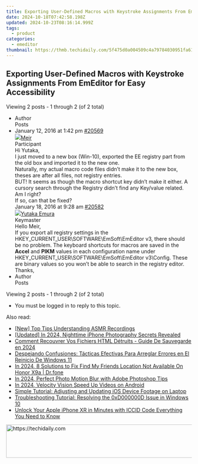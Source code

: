 ```yaml
---
title: Exporting User-Defined Macros with Keystroke Assignments From EmEditor for Easy Accessibility
date: 2024-10-18T07:42:58.198Z
updated: 2024-10-23T08:16:14.999Z
tags:
  - product
categories:
  - emeditor
thumbnail: https://thmb.techidaily.com/5f475d0a004509c4a79784030951fa61283b4484815daf27a43d6a0afc55a2c8.jpg
---
```


## Exporting User-Defined Macros with Keystroke Assignments From EmEditor for Easy Accessibility

Viewing 2 posts - 1 through 2 (of 2 total)

* Author  
Posts
* January 12, 2016 at 1:42 pm [#20569](https://tools.techidaily.com/emeditor/products/)  
[![](https://secure.gravatar.com/avatar/c7b1aac02d35a121a2acb8d8c9970c9b?s=80&d=identicon&r=g)Meir](https://www.emeditor.com/forums/users/meir/ "View Meir's profile")  
Participant  
Hi Yutaka,  
 I just moved to a new box (Win-10), exported the EE registry part from the old box and imported it to the new one.  
Naturally, my actual macro code files didn’t make it to the new box, theses are after all files, not registry entries.  
BUT! It seems as though the macro shortcut key didn’t make it either. A cursory search through the Registry didn’t find any Key/value related.  
Am I right?  
If so, can that be fixed?  
January 18, 2016 at 9:28 am [#20582](https://tools.techidaily.com/emeditor/products/)  
[![](https://secure.gravatar.com/avatar/a0a6377144ed3636f985d87303f65ed2?s=80&d=identicon&r=g)Yutaka Emura](https://www.emeditor.com/forums/users/yemura/ "View Yutaka Emura's profile")  
Keymaster  
Hello Meir,  
If you export all registry settings in the HKEY\_CURRENT\_USER\\SOFTWARE\\EmSoft\\EmEditor v3, there should be no problem. The keyboard shortcuts for macros are saved in the **Accel** and **PIKM** values in each configuration name under HKEY\_CURRENT\_USER\\SOFTWARE\\EmSoft\\EmEditor v3\\Config. These are binary values so you won’t be able to search in the registry editor.  
Thanks,
* Author  
Posts

Viewing 2 posts - 1 through 2 (of 2 total)

* You must be logged in to reply to this topic.

<ins class="adsbygoogle"
     style="display:block"
     data-ad-format="autorelaxed"
     data-ad-client="ca-pub-7571918770474297"
     data-ad-slot="1223367746"></ins>

<ins class="adsbygoogle"
     style="display:block"
     data-ad-client="ca-pub-7571918770474297"
     data-ad-slot="8358498916"
     data-ad-format="auto"
     data-full-width-responsive="true"></ins>

<span class="atpl-alsoreadstyle">Also read:</span>
<div><ul>
<li><a href="https://youtube-docs.techidaily.com/op-tips-understanding-asmr-recordings/"><u>[New] Top Tips Understanding ASMR Recordings</u></a></li>
<li><a href="https://fox-blue.techidaily.com/updated-in-2024-nighttime-iphone-photography-secrets-revealed/"><u>[Updated] In 2024, Nighttime iPhone Photography Secrets Revealed</u></a></li>
<li><a href="https://win-latest.techidaily.com/comment-recouvrer-vos-fichiers-html-detruits-guide-de-sauvegarde-en-2024/"><u>Comment Recouvrer Vos Fichiers HTML Détruits - Guide De Sauvegarde en 2024</u></a></li>
<li><a href="https://win-latest.techidaily.com/despejando-confusiones-tacticas-efectivas-para-arreglar-errores-en-el-reinicio-de-windows-11/"><u>Despejando Confusiones: Tácticas Efectivas Para Arreglar Errores en El Reinicio De Windows 11</u></a></li>
<li><a href="https://change-location.techidaily.com/in-2024-8-solutions-to-fix-find-my-friends-location-not-available-on-honor-x9a-drfone-by-drfone-virtual-android/"><u>In 2024, 8 Solutions to Fix Find My Friends Location Not Available On Honor X9a | Dr.fone</u></a></li>
<li><a href="https://extra-skills.techidaily.com/in-2024-perfect-photo-motion-blur-with-adobe-photoshop-tips/"><u>In 2024, Perfect Photo Motion Blur with Adobe Photoshop Tips</u></a></li>
<li><a href="https://some-approaches.techidaily.com/in-2024-velocity-vision-speed-up-videos-on-android/"><u>In 2024, Velocity Vision Speed Up Videos on Android</u></a></li>
<li><a href="https://win-latest.techidaily.com/simple-tutorial-adjusting-and-updating-ios-device-footage-on-laptop/"><u>Simple Tutorial: Adjusting and Updating iOS Device Footage on Laptop</u></a></li>
<li><a href="https://win-latest.techidaily.com/troubleshooting-tutorial-resolving-the-0xd000000d-issue-in-windows-10/"><u>Troubleshooting Tutorial: Resolving the 0xD000000D Issue in Windows 10</u></a></li>
<li><a href="https://sim-unlock.techidaily.com/unlock-your-apple-iphone-xr-in-minutes-with-iccid-code-everything-you-need-to-know-by-drfone-ios/"><u>Unlock Your Apple iPhone XR in Minutes with ICCID Code Everything You Need to Know</u></a></li>
</ul></div>

<!-- affiliate ads begin -->
<a href="https://appsumo.8odi.net/c/5597632/2130889/7443" target="_top" id="2130889">
  <img src="//a.impactradius-go.com/display-ad/7443-2130889" border="0" alt="https://techidaily.com" width="600" height="90"/>
</a>
<img height="0" width="0" src="https://appsumo.8odi.net/i/5597632/2130889/7443" style="position:absolute;visibility:hidden;" border="0" />
<!-- affiliate ads end -->

